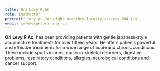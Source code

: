 ```yaml
---
title: Ori Levy R.AC
role: Instructor
portrait: judy-gu-for-eight-branches-faculty-selects-004.jpg
email: info@eightbranches.ca
---
```

**Ori Levy R.Ac.** has been providing patients with gentle japanese-style acupuncture treatments for over fifteen years. He offers patients powerful and effective treatments for a wide range of acute and chronic conditions. These include sports injuries, musculo-skeletal disorders, digestive problems, respiratory conditions, allergies, neurological conditions and cancer support.